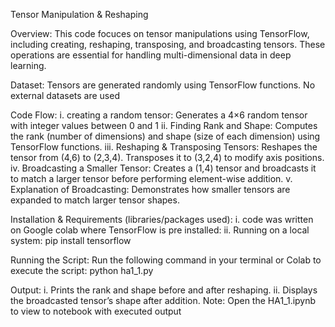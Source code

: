 Tensor Manipulation & Reshaping

Overview: This code focuces on tensor manipulations using TensorFlow, including creating, reshaping, transposing, and broadcasting tensors. These operations are essential for handling multi-dimensional data in deep learning.

Dataset: Tensors are generated randomly using TensorFlow functions. No external datasets are used

Code Flow: 
  i. creating a random tensor: 
    Generates a 4×6 random tensor with integer values between 0 and 1
  ii. Finding Rank and Shape:
    Computes the rank (number of dimensions) and shape (size of each dimension) using TensorFlow functions.
  iii. Reshaping & Transposing Tensors:
    Reshapes the tensor from (4,6) to (2,3,4).
    Transposes it to (3,2,4) to modify axis positions.
  iv. Broadcasting a Smaller Tensor:
    Creates a (1,4) tensor and broadcasts it to match a larger tensor before performing element-wise addition.
  v. Explanation of Broadcasting:
    Demonstrates how smaller tensors are expanded to match larger tensor shapes.

Installation & Requirements (libraries/packages used): 
  i. code was written on Google colab where TensorFlow is pre installed: 
  ii. Running on a local system: 
    pip install tensorflow

Running the Script: 
  Run the following command in your terminal or Colab to execute the script: python ha1_1.py

Output: 
  i. Prints the rank and shape before and after reshaping.
  ii. Displays the broadcasted tensor’s shape after addition.
  Note: Open the HA1_1.ipynb to view to notebook with executed output 
